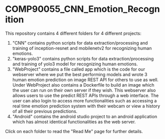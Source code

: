 # COMP90055_CNN_Emotion_Recognition


This repository contains 4 different folders for 4 different projects:

1. "CNN" contains python scripts for data extraction/processing and training of inception-resnet and mobilenetv2 for recognizing human emotions.
2. "keras-yolo3" contains python scripts for data extraction/processing and training of yolo3 model for recognizing human emotions.
3. "WebProject" contains a file called app which is the code for our webserver where we put the best performing models and wrote 3 human emotion prediction on image REST API for others to use as well. Under WebProject also contains a Dockerfile to build an image which the user can run on their own server if they wish. This webserver also allows users to use the predict REST APIs through a web interface. The user can also login to access more functionalities such as accessing a real time emotion prediction system with their webcam or view a history of all their previous predictions.
4. "Android" contains the android studio project to an android application which has almost identical functionalities as the web server.

Click on each folder to read the "Read Me" page for further details.

